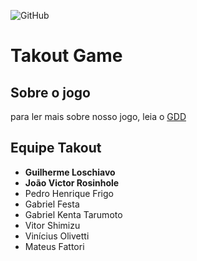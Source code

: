 ![GitHub](https://img.shields.io/github/license/AlvarezGui/takout-lp?style=flat-square)

# Takout Game

## Sobre o jogo
para ler mais sobre nosso jogo, leia o [GDD](GDD.pdf)

## Equipe Takout
- **Guilherme Loschiavo**
- **João Victor Rosinhole**
- Pedro Henrique Frigo
- Gabriel Festa
- Gabriel Kenta Tarumoto
- Vitor Shimizu
- Vinícius Olivetti
- Mateus Fattori
